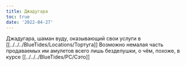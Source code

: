 ```yaml
---
title: Джадугара
toc: true
date: '2022-04-27'
---
```


Джадугара, шаман вуду, оказывающий свои услуги в [[../../../BlueTides/Locations/Тортуга]]
Возможно немалая часть продаваемых им амулетов всего лишь безделушки, о чём, похоже, в курсе [[../../../BlueTides/PC/Сэто]]